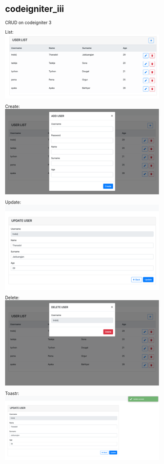 # codeigniter_iii

CRUD on codeigniter 3

List:
![alt text](https://github.com/tndolj/codeigniter_iii/blob/main/project_image/1.png?raw=true)

Create:
![alt text](https://github.com/tndolj/codeigniter_iii/blob/main/project_image/2.png?raw=true)

Update:
![alt text](https://github.com/tndolj/codeigniter_iii/blob/main/project_image/3.png?raw=true)

Delete:
![alt text](https://github.com/tndolj/codeigniter_iii/blob/main/project_image/4.png?raw=true)

Toastr:
![alt text](https://github.com/tndolj/codeigniter_iii/blob/main/project_image/5.png?raw=true)

